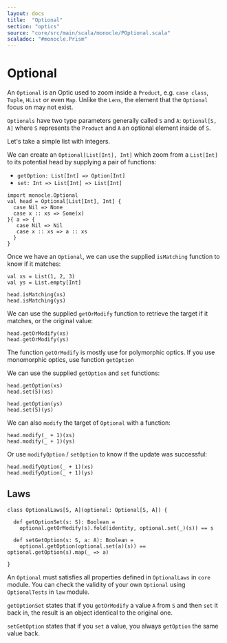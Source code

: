 ```yaml
---
layout: docs
title:  "Optional"
section: "optics"
source: "core/src/main/scala/monocle/POptional.scala"
scaladoc: "#monocle.Prism"
---
```

# Optional

An `Optional` is an Optic used to zoom inside a `Product`, e.g. `case class`, `Tuple`, `HList` or even `Map`.
Unlike the `Lens`, the element that the `Optional` focus on may not exist.

`Optionals` have two type parameters generally called `S` and `A`: `Optional[S, A]` where `S` represents the `Product` and `A` an optional element inside of `S`.

Let's take a simple list with integers.

We can create an `Optional[List[Int], Int]` which zoom from a `List[Int]` to its potential head by supplying a pair of functions:

*   `getOption: List[Int] => Option[Int]`
*   `set: Int => List[Int] => List[Int]`

```tut:silent
import monocle.Optional
val head = Optional[List[Int], Int] {
  case Nil => None
  case x :: xs => Some(x)
}{ a => {
   case Nil => Nil
   case x :: xs => a :: xs
  }
}
```

Once we have an `Optional`, we can use the supplied `isMatching` function to know if it matches:

```tut:silent
val xs = List(1, 2, 3)
val ys = List.empty[Int]
```

```tut:book
head.isMatching(xs)
head.isMatching(ys)
```

We can use the supplied `getOrModify` function to retrieve the target if it matches, or the original value:

```tut:book
head.getOrModify(xs)
head.getOrModify(ys)
```

The function `getOrModify` is mostly use for polymorphic optics.
If you use monomorphic optics, use function `getOption`

We can use the supplied `getOption` and `set` functions:

```tut:book
head.getOption(xs)
head.set(5)(xs)

head.getOption(ys)
head.set(5)(ys)
```

We can also `modify` the target of `Optional` with a function:

```tut:book
head.modify(_ + 1)(xs)
head.modify(_ + 1)(ys)
```

Or use `modifyOption` / `setOption` to know if the update was successful:

```tut:book
head.modifyOption(_ + 1)(xs)
head.modifyOption(_ + 1)(ys)
```

## Laws

```tut:silent
class OptionalLaws[S, A](optional: Optional[S, A]) {

  def getOptionSet(s: S): Boolean =
    optional.getOrModify(s).fold(identity, optional.set(_)(s)) == s

  def setGetOption(s: S, a: A): Boolean =
    optional.getOption(optional.set(a)(s)) == optional.getOption(s).map(_ => a)

}
```

An `Optional` must satisfies all properties defined in `OptionalLaws` in `core` module.
You can check the validity of your own `Optional` using `OptionalTests` in `law` module.

`getOptionSet` states that if you `getOrModify` a value `A` from `S` and then `set` it back in, the result is an object identical to the original one.

`setGetOption` states that if you `set` a value, you always `getOption` the same value back.